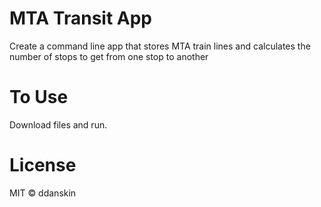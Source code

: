 # MTA Transit App
Create a command line app that stores MTA train lines and calculates the number of stops to get from one stop to another

# To Use
Download files and run. 

# License
MIT &copy; ddanskin
